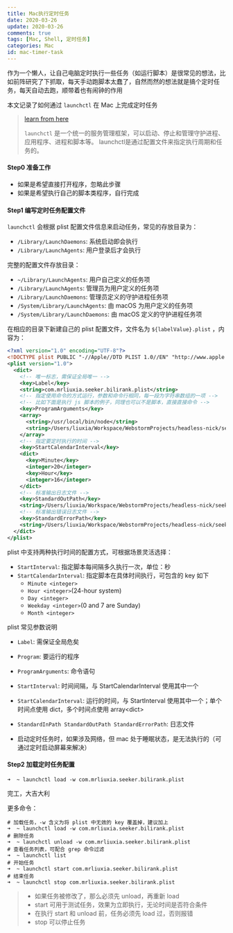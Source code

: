 ```yaml
---
title: Mac执行定时任务
date: 2020-03-26
update: 2020-03-26
comments: true
tags: [Mac, Shell, 定时任务]
categories: Mac
id: mac-timer-task
---
```

作为一个懒人，让自己电脑定时执行一些任务（如运行脚本）是很常见的想法，比如前阵研究了下抓取，每天手动跑脚本太蠢了，自然而然的想法就是搞个定时任务，每天自动去跑，顺带着也有闹钟的作用

本文记录了如何通过 `launchctl` 在 Mac 上完成定时任务

<!---more--->

> [learn from here](https://www.jianshu.com/p/4addd9b455f2)
>
> `launchctl` 是一个统一的服务管理框架，可以启动、停止和管理守护进程、应用程序、进程和脚本等。
> launchctl是通过配置文件来指定执行周期和任务的。



#### Step0 准备工作

- 如果是希望直接打开程序，忽略此步骤
- 如果是希望执行自己的脚本类程序，自行完成



#### Step1 编写定时任务配置文件

`launchctl` 会根据 plist 配置文件信息来启动任务，常见的存放目录为：

- `/Library/LaunchDaemons`: 系统启动即会执行
- `/Library/LaunchAgents`: 用户登录后才会执行

完整的配置文件存放目录：

- `~/Library/LaunchAgents`: 用户自己定义的任务项
- `/Library/LaunchAgents`: 管理员为用户定义的任务项
- `/Library/LaunchDaemons`: 管理员定义的守护进程任务项
- `/System/Library/LaunchAgents`: 由 macOS 为用户定义的任务项
- `/System/Library/LaunchDaemons`: 由 macOS 定义的守护进程任务项

在相应的目录下新建自己的 plist 配置文件，文件名为 `${labelValue}.plist` ，内容为：

```xml
<?xml version="1.0" encoding="UTF-8"?>
<!DOCTYPE plist PUBLIC "-//Apple//DTD PLIST 1.0//EN" "http://www.apple.com/DTDs/PropertyList-1.0.dtd">
<plist version="1.0">
  <dict>
    <!-- 唯一标志，需保证全局唯一 -->
    <key>Label</key>
    <string>com.mrliuxia.seeker.bilirank.plist</string>
    <!-- 指定使用命令的方式运行，参数和命令行相同，每一段为字符串数组的一项 -->
    <!-- 比如下面是执行 js 脚本的例子，同理也可以不是脚本，直接直接命令 -->
    <key>ProgramArguments</key>
    <array>
      <string>/usr/local/bin/node</string>
      <string>/Users/liuxia/Workspace/WebstormProjects/headless-nick/seeker/bili-tech-rank.js</string>
    </array>
    <!-- 指定要定时执行的时间 -->
    <key>StartCalendarInterval</key>
    <dict>
      <key>Minute</key>
      <integer>20</integer>
      <key>Hour</key>
      <integer>16</integer>
    </dict>
    <!-- 标准输出日志文件 -->
    <key>StandardOutPath</key>
    <string>/Users/liuxia/Workspace/WebstormProjects/headless-nick/seeker/outputs/autoRun.txt</string>
    <!-- 标准输出错误日志文件 -->
    <key>StandardErrorPath</key>
    <string>/Users/liuxia/Workspace/WebstormProjects/headless-nick/seeker/outputs/autoRun.err</string>
  </dict>
</plist>
```

plist 中支持两种执行时间的配置方式，可根据场景灵活选择：

- `StartInterval`: 指定脚本每间隔多久执行一次，单位：秒
- `StartCalendarInterval`: 指定脚本在具体时间执行，可包含的 key 如下
  - `Minute <integer>`
  - `Hour <integer>`(24-hour system)
  - `Day <integer>`
  - `Weekday <integer>`(0 and 7 are Sunday)
  - `Month <integer>`

plist 常见参数说明

- `Label`: 需保证全局危矣

- `Program`: 要运行的程序
- `ProgramArguments`: 命令语句
- `StartInterval`: 时间间隔，与 StartCalendarInterval 使用其中一个
- `StartCalendarInterval`: 运行的时间，与 StartInterval 使用其中一个；单个时间点使用 dict，多个时间点使用 array\<dict\>
- `StandardInPath StandardOutPath StandardErrorPath`: 日志文件
- 启动定时任务时，如果涉及网络，但 mac 处于睡眠状态，是无法执行的（可通过定时启动屏幕来解决）



#### Step2 加载定时任务配置

```shell
➜  ~ launchctl load -w com.mrliuxia.seeker.bilirank.plist
```

完工，大吉大利

更多命令：

```shell
# 加载任务，-w 含义为将 plist 中无效的 key 覆盖掉，建议加上
➜  ~ launchctl load -w com.mrliuxia.seeker.bilirank.plist
# 删除任务
➜  ~ launchctl unload -w com.mrliuxia.seeker.bilirank.plist
# 查看任务列表，可配合 grep 命令过滤
➜  ~ launchctl list
# 开始任务
➜  ~ launchctl start com.mrliuxia.seeker.bilirank.plist
# 结束任务
➜  ~ launchctl stop com.mrliuxia.seeker.bilirank.plist
```

> - 如果任务被修改了，那么必须先 unload，再重新 load
> - start 可用于测试任务，效果为立即执行，无论时间是否符合条件
> - 在执行 start 和 unload 前，任务必须先 load 过，否则报错
> - stop 可以停止任务